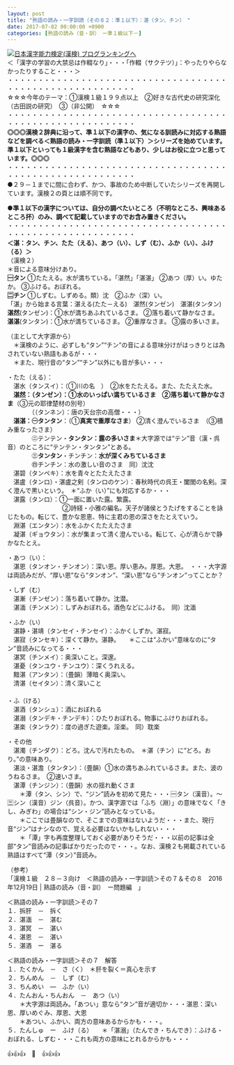 ```yaml
---
layout: post
title: "熟語の読み・一字訓読（その８２：準１以下）：湛（タン、チン）　"
date: 2017-07-02 00:00:00 +0900
categories: [熟語の読み（音・訓）　ー準１級以下－]
---
```


[![](/syuusyuu9701/assets/images/熟語の読み・一字訓読（その８２：準１以下）：湛（タン、チン）--br_c_3028_1.gif)](http://blog.with2.net/link.php?1659096:3028 "日本漢字能力検定(漢検) ブログランキングへ")[日本漢字能力検定(漢検) ブログランキングへ](http://blog.with2.net/link.php?1659096:3028)  
＜「漢字の学習の大禁忌は作輟なり」・・・「作輟（サクテツ）」：やったりやらなかったりすること・・・＞  
・・・・・・・・・・・・・・・・・・・・・・・・・・・・・・・・・・・・・・・・・・・・・・・・・・・・・・・・・  
☆☆☆今年のテーマ：①漢検１級１９９点以上　②好きな古代史の研究深化（古田説の研究）　③（非公開）　☆☆☆　　  
・・・・・・・・・・・・・・・・・・・・・・・・・・・・・・・・・・・・・・・・・・・・・・・・・・・・・・・・・  
**◎◎◎漢検２辞典に沿って、準１以下の漢字の、気になる訓読みに対応する熟語などを調べる＜熟語の読み・一字訓読（準１以下）＞シリーズを始めています。準１以下といっても１級漢字を含む熟語などもあり、少しはお役に立つと思っています。◎◎◎**  
・・・・・・・・・・・・・・・・・・・・・・・・・・・・・・・・・・・・・・・・・・・・・・・・・・・・・・・・・  
●２９－１までに間に合わず、かつ、事故のため中断していたシリーズを再開しています。漢検２の頁とは順不同です。  
  
**●準１以下の漢字については、自分の調べたいところ（不明なところ、興味あるところ抔）のみ、調べて記載していますのでお含み置きください。**  
・・・・・・・・・・・・・・・・・・・・・・・・・・・・・・・・・・・・・・・・・・・・・・・・・・・・・・・・・  
**＜湛：タン、チン、たた（える）、あつ（い）、しず（む）、ふか（い）、ふけ（る）＞**  
（漢検２）  
＊音による意味分けあり。  
**🈩タン** ①たたえる。水が満ちている。「湛然」「湛湛」 ②あつ（厚）い。ゆたか。 ③ふける。おぼれる。   
**🈔チン** ①しずむ。しずめる。類）沈　②ふか（深）い。  
「湛」から始まる言葉：湛える(たた－える)　湛然(タンゼン)　湛湛(タンタン)  
**湛然**(タンゼン)：①水が満ちあふれているさま。 ②落ち着いて静かなさま。  
**湛湛**(タンタン)：①水が満ちているさま。 ②重厚なさま。 ③露の多いさま。  
  
（主として大字源から）　  
　＊漢検のように、必ずしも“タン”“チン”の音による意味分けがはっきりとは為されていない熟語もあるが・・・  
　＊また、現行音の“タン”“チン”以外にも音が多い・・・  
  
・たた（える）：  
　湛水（タンスイ）：（①川の名　）　②水をたたえる。また、たたえた水。  
　**湛然：（タンゼン）：①水のいっぱい満ちているさま　②落ち着いて静かなさま**（③元の耶律楚材の別号）  
　　　　（（タンネン）：唐の天台宗の高僧・・・）  
　**湛湛：㊀タンタン**：（①**真実で重厚なさま**） ②清く澄んでいるさま　（③積み重なったさま）  
　　　　㊁テンテン・**タンタン：露の多いさま**＊大字源では“テン”音（漢・呉音）のところに“テンテン・タンタン”とある。  
　　　　㊂**タンタン**・チンチン：**水が深くみちているさま**  
　　　　㊃チンチン：水の激しい音のさま　同）沈沈  
　湛碧（タンペキ）：水を青々とたたえたさま  
　湛盧（タンロ）・湛盧之剣（タンロのケン）：春秋時代の呉王・闔閭の名剣。深く澄んで黒いという。　＊“ふか（い）”にも対応するか・・・  
　湛露（タンロ）：①一面に置いた露。繁露。　  
　　　　　　　　　②詩経・小雅の編名。天子が諸侯とうたげをすることを詠じたもの。転じて、豊かな恩恵、特に主君の恩の深さをたとえていう。  
　淵湛（エンタン）：水をふかくたたえたさま  
　凝湛（ギョウタン）：水が集まって清く澄んでいる。転じて、心が清らかで静かなたとえ。  
  
・あつ（い）：  
　湛恩（タンオン・チンオン）：深い恩。厚い恵み。厚恩。大恩。　・・・大字源は両読みだが、“厚い恩”なら“タンオン”、“深い恩”なら“チンオン”ってことか？  
  
・しず（む）  
　湛漸（チンゼン）：落ち着いて静か。沈潜。  
　湛湎（チンメン）：しずみおぼれる。酒色などにふける。　同）沈湎  
  
・ふか（い）  
　湛静・湛靖（タンセイ・チンセイ）：ふかくしずか。湛寂。  
　湛寂（タンセキ）：深くて静か。湛静。　　＊ここは“ふかい”意味なのに“タン”音読みになってる・・・  
　湛冥（チンメイ）：奥深いこと。深邃。  
　湛憂（タンユウ・チンユウ）：深くうれえる。  
　黯湛（アンタン）：（畳韻）薄暗く奥深い。  
　清湛（セイタン）：清く深いこと  
　  
・ふ（ける）  
　湛酒（タンシュ）：酒におぼれる  
　湛溺（タンデキ・チンデキ）：ひたりおぼれる。物事にふけりおぼれる。  
　湛楽（タンラク）：度の過ぎた遊楽。淫楽。　同）耽楽  
  
・その他  
　湛濁（チンダク）：どろ。沈んで汚れたもの。　＊湛（チン）に“どろ。おり。”の意味あり。  
　湛淡・湛澹（タンタン）：（畳韻）①水の満ちあふれているさま。また、波のうねるさま。　②速いさま。  
　湛潭（チンジン）：（畳韻）水の揺れ動くさま　  
　　＊潭（タン、シン）で、“ジン”読みを初めて見た・・・🈩タン（漢音）。～　🈪シン（漢音）ジン（呉音）。かつ、漢字源では「ふち（淵）」の意味でなく「きし、みぎわ」の場合は“シン・ジン”読みとなっている。  
　　＊ここでは畳韻なので、そこまでの意味はないようだ・・・また、現行音“ジン”はナシなので、覚える必要はないかもしれない・・・  
　　＊「潭」字も再度整理しておく必要がありそうだ・・・以前の記事は全部“タン”音読みの記事ばかりだったので・・・。なお、漢検２も掲載されている熟語はすべて“潭（タン）”音読み。  
  
（参考）  
「漢検１級　２８－３向け　＜熟語の読み・一字訓読＞その７＆その８　2016年12月19日 | 熟語の読み（音・訓）　ー問題編　」  
  
＜熟語の読み・一字訓読＞その７  
１．拆肝　－　拆く  
２．湛湎　－　湛む　  
３．湛冥　－　湛い  
４．湛恩　－　湛い　  
５．湛酒　ー　湛る　  
  
＜熟語の読み・一字訓読＞その７　解答  
１．たくかん　－　さ（く）　＊肝を裂く＝真心を示す  
２．ちんめん　－　しず（む）  
３．ちんめい　―　ふか（い）  
４．たんおん・ちんおん　－　あつ（い）　  
　　＊大字源は両読み。「あつい」意なら“タン”音が適切か・・・湛恩：深い恩、厚いめぐみ、厚恩、大恩　  
　　＊あつい、ふかい、両方の意味あるからかも・・・。  
５．たんしゅ　ー　ふけ（る）　　＊「湛溺」（たんでき・ちんでき）：ふける・おぼれる、しずむ・・・これも両方の意味にとれるからかも・・・  
  
👍👍👍　🐔　👍👍👍  
